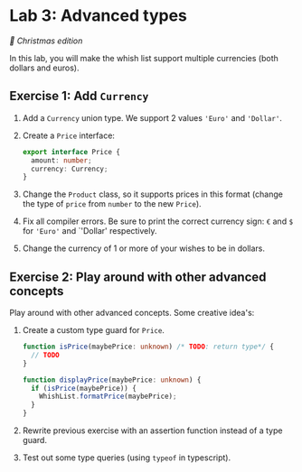 # Lab 3: Advanced types

_🎄 Christmas edition_

In this lab, you will make the whish list support multiple currencies (both dollars and euros).

## Exercise 1: Add `Currency`

1. Add a `Currency` union type. We support 2 values `'Euro'` and `'Dollar'`.
1. Create a `Price` interface:

   ```ts
   export interface Price {
     amount: number;
     currency: Currency;
   }
   ```

1. Change the `Product` class, so it supports prices in this format (change the type of `price` from `number` to the new `Price`).
1. Fix all compiler errors. Be sure to print the correct currency sign: `€` and `$` for `'Euro'` and `'Dollar' respectively.
1. Change the currency of 1 or more of your wishes to be in dollars.

## Exercise 2: Play around with other advanced concepts

Play around with other advanced concepts. Some creative idea's:

1. Create a custom type guard for `Price`.

   ```ts
   function isPrice(maybePrice: unknown) /* TODO: return type*/ {
     // TODO
   }

   function displayPrice(maybePrice: unknown) {
     if (isPrice(maybePrice)) {
       WhishList.formatPrice(maybePrice);
     }
   }
   ```

1. Rewrite previous exercise with an assertion function instead of a type guard.
1. Test out some type queries (using `typeof` in typescript).

